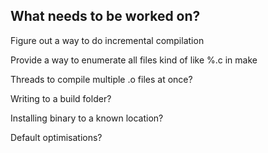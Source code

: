 

## What needs to be worked on?

Figure out a way to do incremental compilation

Provide a way to enumerate all files kind of like %.c in make 

Threads to compile multiple .o files at once?

Writing to a build folder?

Installing binary to a known location?

Default optimisations?
